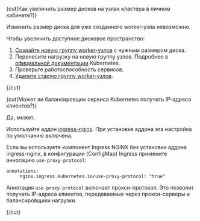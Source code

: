 {cut(Как увеличить размер дисков на узлах кластера в личном кабинете?)}

Изменить размер диска для уже созданного worker-узла невозможно.

Чтобы увеличить доступное дисковое пространство:

1. [Создайте новую группу worker-узлов](https://cloud.vk.com/docs/kubernetes/k8s/instructions/manage-node-group#add_group) с нужным размером диска.
1. Перенесите нагрузку на новую группу узлов. Подробнее в [официальной документации](https://kubernetes.io/docs/home/) Kubernetes.
1. Проверьте работоспособность сервисов.
1. [Удалите старую группу worker-узлов](https://cloud.vk.com/docs/kubernetes/k8s/instructions/manage-node-group#udalit_gruppu_uzlov).

{/cut}

{cut(Может ли балансировщик сервиса Kubernetes получать IP-адреса клиентов?)}

Да, может. 

Используйте аддон [ingress-nginx](/ru/kubernetes/k8s/instructions/addons/advanced-installation/install-advanced-ingress). При установке аддона эта настройка по умолчанию включена.

Если вы используете компонент Ingress NGINX без установки аддона ingress-nginx, в конфигурации (ConfigMap) Ingress примените аннотацию `use-proxy-protocol`:

```console
annotations:
     nginx.ingress.kubernetes.io/use-proxy-protocol: "true"
```

Аннотация `use-proxy-protocol` включает прокси-протокол. Это позволит получать IP-адреса клиентов, передаваемые через прокси-серверы и балансировщики нагрузки.

{/cut}